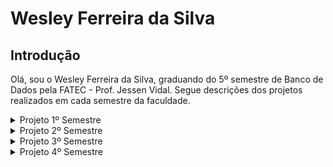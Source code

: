# Wesley Ferreira da Silva

## Introdução
Olá, sou o Wesley Ferreira da Silva, graduando do 5º semestre de Banco de Dados pela FATEC - Prof. Jessen Vidal.
Segue descrições dos projetos realizados em cada semestre da faculdade.

<details>  
  <summary> Projeto 1º Semestre </summary>

  ## Introdução
  Segue descrição do projeto realizado para a FATEC no 1º Semestre da faculdade.

  ### Empresa Parceira: FATEC (PROJETO INTERNO)

## Descrição do projeto
O projeto proposto pela facudade, visa analisar os dados oficiais da COVID-19 no Estado de São Paulo e apresentá-los de maneira clara e contextualizada aos usuários, por meio de visualizações gráficas e/ou não-gráficas.
## Técnologias usadas
### Python
Python foi a escolha predominante para o desenvolvimento da aplicação devido à sua sintaxe clara, simplificada e sua vasta gama de bibliotecas e frameworks que suportam diversas áreas, incluindo análise de dados. Sua simplicidade, versatilidade e suporte facilitaram significativamente o processo de criação do projeto. Uma das bibliotecas que mais utilizamos no projeto foi a do Pandas que nos fornece ferramentas para análise e manipulação de dados, que no nosso projeto foi manipulado os dados por csv.

## Contribuições pessoais


<details>
  <summary>Rastreador de dados de um arquivo CSV</summary>

- Verifica se um arquivo CSV (caso_full.csv) está presente em um diretório específico. Se não estiver, chama uma função atualizar() do módulo update.
- Lê o arquivo CSV em um DataFrame do Pandas (pd), renomeia as colunas e faz várias manipulações nos dados.
- Cria várias variáveis com diferentes valores extraídos do DataFrame, como total de mortes em São Paulo, novos casos, total de mortes em novembro, listas de cidades, anos e meses.
- Gera um novo DataFrame chamado df com as operações e filtros.
- Imprime o DataFrame resultante.

  ```python

  class tracker:
    arquivo = os.path.expanduser('~\Documents\caso_full.csv')  # Local na pasta documentos onde o arquivo estará

    if os.path.isfile(arquivo):
        print("Arquivo encontrado.")
        pass
    else:
        from update import atualizar
        print("Arquivo não encotrado, realizando o download...")
        atualizar()

        """Verifica se o arquivo csv existe, caso a condição seja falsa, irá realizar o download do arquivo."""

    file = pd.read_csv(arquivo)
    """Executa a leitura do arquivo.csv - "file" é apenas o nome que dei a variável."""

    df = pd.DataFrame(data=file,
                      columns=['city', 'date', 'state', 'last_available_deaths', 'place_type',
                               'new_deaths', 'new_confirmed',
                               'ast_available_confirmed'])  # transforma o arquivo csv em um dataframe e seleciona as colunas

    df = df.rename(
        columns={"city": "cidade", 'state': 'estado',
                 'last_available_deaths': 'mortes confirmadas', 'place_type': 'tipo',
                 'new_deaths': 'mortes', 'new_confirmed': 'confirmados', 'date': 'data', 'ast_available_confirmed': 'novos casos'})
    """Renomeia as colunas"""

    df = df.loc[df['estado'] == 'SP'].loc[
        df['tipo'] == 'city']
    """Filtra apenas o estado de SP na coluna 'estado', e apenas o cálculo por tipo "state"""

    df = df.fillna(value="")
    """altera os valores de NaN para valor em branco."""

    df = df.drop_duplicates()  # retira valores duplicados.
    df['data'] = pd.to_datetime(df['data'])  # cria uma coluna de data
    df['ano'] = pd.DatetimeIndex(df['data']).year  # cria uma coluna de ano
    df['mes'] = pd.DatetimeIndex(df['data']).month  # cria uma coluna de mes
    df['mes_nome'] = df['data'].dt.strftime('%B')  # transforma o numero da coluna 'mes' para nome do mes
    df['mes_ano'] = df['mes_nome'].astype(str) + "-" + df['ano'].astype(str)  # concatena mes e ano
    df['dia'] = pd.DatetimeIndex(df['data']).day
    df['chave'] = df['cidade'] + df['mes_nome'] + df['ano'].astype(str)

    '''Variáveis'''

    dia_1 = date.today() - timedelta(days=1)
    dia_1.strftime("%Y-%m-%d")

    total_mortes_sp = df['mortes'].loc[df['estado'] == 'SP'].loc[
        df['data'] == str(dia_1)].sum()  # Soma somente as mortes do estado de SP

    novos_casos = df['novos casos'].loc[df['estado'] == 'SP'].loc[df['data'] == str(dia_1)].sum()  # Soma os casos novos

    total_mortes_dia = df['mortes'].loc[df['mes_nome'] == 'novembro'].sum()

    lista_cidades = df['cidade'].loc[df['estado'] == 'SP'].loc[df['cidade'] != ''].drop_duplicates().sort_values() \
        .tolist()

    lista_ano = ['2020', '2021']

    lista_meses = ['Todos', 'janeiro', 'fevereiro', 'março', 'abril', 'maio', 'junho', 'julho', 'setembro', 'outubro', 'novembro', 'dezembro']

    """Transforma os valores em lista, e coloca em ordem alfabética."""

    total_mortes_cidade = df[['cidade', 'mortes']].groupby('cidade').sum().sort_values(by='mortes', ascending=False) \
        .iloc[:10]

    # Ordena as cidades de forma decrescente e mostra as 10 cidades com maior numero de morte

    lista_mes = df['mes_ano'].drop_duplicates().tolist()
    print(df)


  ```
</details>

<details>
  <summary>Mostrando dados específicos para o usuário</summary>

  ```python

 """Calcula a data atual - 1 para saber a quantidade de novas mortes """

        self.valor_mortes_sp = tracker.df['mortes'].sum()

        """ Total de óbitos no estado de São Paulo"""

        self.valor_total_confirmados = tracker.df['confirmados'].sum()

        """Total de casos confirmados no estado de São Paulo"""

        self.mortes = QLabel("Número total de mortes: " + str(self.valor_cidade), self)
        self.mortes_dia = QLabel("Novas mortes: " + str(self.valor_dia), self)
        self.mortes_sp = QLabel("Total de óbitos no estado de São Paulo: " + str(self.valor_mortes_sp), self)
        self.total_confirmados = QLabel(
            "Total de casos confirmados no estado de São Paulo: " + str(self.valor_total_confirmados), self)

  ```
</details>

## Aprendizado efetivo
<details>
  <summary> Programação </summary>
    - Desenvolvimento de aplicação desktop </br>
    - Manipulação de dados </br>
    - Gerar gráficos </br>
</details>

</details>

<details>  
  <summary> Projeto 2º Semestre </summary>

  ## Introdução
  Segue descrição do projeto realizado para a DOM ROCK no 2º Semestre da faculdade.

  ### Empresa Parceira: DOM ROCK

## Descrição do projeto
O projeto em questão almeja criar uma plataforma robusta para ativação e gestão de clientes, focalizada na otimização do uso dos recursos oferecidos pela empresa. Essa iniciativa visa integrar telas de cadastro que alimentam um banco de dados central, armazenando informações cruciais para a personalização e ativação dos clientes na plataforma Dom Rock. A estratégia concentra-se na entrada precisa de dados, considerando parâmetros específicos de cada cliente para alocar os recursos de forma eficiente.

Além disso, a abordagem adotada contempla a avaliação criteriosa do consumo esperado de recursos, levando em conta variáveis como o volume de dados a serem manipulados e o número de usuários envolvidos. Isso se traduz na estimativa acurada dos recursos necessários para cada cliente, garantindo uma alocação adequada e maximizando a utilização dos recursos disponíveis.

Para complementar, o sistema é desenvolvido para gerar relatórios detalhados e oferecer consultas facilitadas, fornecendo insights valiosos sobre o uso dos recursos e o desempenho dos clientes na plataforma. Essa solução integral não só simplifica a ativação dos clientes, mas também permite uma administração eficiente e informada dos recursos da empresa na plataforma Dom Rock.
## Técnologias usadas
### Java
A aplicação foi desenvolvido utilizando a linguagem Java e desenvolvendo projeto desktop. A escolha do Java permitiu a construção eficiente da aplicação, aproveitando as vantagens e recursos oferecidos.

### PostgreSQL
Utilizamos o PostgreSQL como banco de dados para alocar e gerenciar todos os dados referente as etapas dos processos de cadastros e separação de categoria. Optamos pelo PostgreSQL devido à sua versatilidade, interface simplificada e funcionalidades expostas de forma dedutiva, o que proporcionou uma excelente usabilidade e facilitou o gerenciamento do banco de dados. Além disso, a escolha do PostgreSQL foi impulsionada pela sua alta eficiência e desempenho, permitindo o armazenamento tranquilo e eficaz dos milhões de dados importados. A capacidade do PostgreSQL de lidar com grandes volumes de dados e seu suporte a consultas complexas foram fundamentais para garantir o processamento rápido e preciso das informações.


## Contribuições pessoais


## Aprendizado efetivo

</details>
  
</details>

<details>  
  <summary> Projeto 3º Semestre </summary>

  ## Introdução
  Segue descrição do projeto realizado para a IACIT no 3º Semestre da faculdade.

  ### Empresa Parceira: IACIT Soluções tecnológicas S.A.

## Descrição do projeto
Foi proposto o desenvolvimento de um sistema que atenda aos seguintes requisitos funcionais: cadastro de estações, cadastro de estados e regiões, importação de dados meteorológicos de arquivos CSV fornecidos pela empresa IACIT e geração de relatórios. Além disso, o sistema precisa ser uma aplicação web com interface amigável, implementada em linguagem Java e utilizar um banco de dados relacional.

Para atender aos requisitos não funcionais exigidos, o sistema deve ser capaz de importar e pesquisar os dados disponibilizados pelo Instituto Nacional de Meteorologia (INMET) por meio de seu site, integrando-os ao banco de dados. A aplicação web deve fornecer um mecanismo de filtro para que os usuários possam filtrar os registros por datas, regiões, estados, localidades e tipos de dados. As informações filtradas devem ser apresentadas em gráficos e cards, proporcionando uma visualização clara e intuitiva. Além disso, a aplicação deve permitir a exportação de relatórios com base nas consultas realizadas.
## Técnologias usadas
### Java
O back-end da aplicação foi desenvolvido utilizando a linguagem Java em conjunto com o framework Spring Boot que é uma estrutura projetada para simplificar a criação de aplicativos web em Java, fornecendo um conjunto abrangente de ferramentas e bibliotecas que facilitam o desenvolvimento. A escolha do Java e do Spring Boot permitiu a construção eficiente do back-end da aplicação, aproveitando as vantagens e recursos oferecidos por essa poderosa combinação de tecnologias.

### PostgreSQL
Utilizamos o PostgreSQL como banco de dados para alocar e gerenciar todos os dados meteorológicos, incluindo informações das estações e regiões. Optamos pelo PostgreSQL devido à sua versatilidade, interface simplificada e funcionalidades expostas de forma dedutiva, o que proporcionou uma excelente usabilidade e facilitou o gerenciamento do banco de dados. Além disso, a escolha do PostgreSQL foi impulsionada pela sua alta eficiência e desempenho, permitindo o armazenamento tranquilo e eficaz dos milhões de dados meteorológicos importados. A capacidade do PostgreSQL de lidar com grandes volumes de dados e seu suporte a consultas complexas foram fundamentais para garantir o processamento rápido e preciso das informações meteorológicas.

### HTML, CSS, JavaScript
A criação da interface gráfica da aplicação envolveu a combinação das linguagens de marcação HTML e CSS com a linguagem de programação JavaScript. O HTML desempenhou um papel fundamental ao estabelecer a estrutura básica da página da web, definindo os elementos e a organização dos conteúdos. Por sua vez, o CSS foi responsável por adicionar estilo e aparência à página, definindo cores, fontes, layouts e outros aspectos visuais.

A linguagem de programação JavaScript foi amplamente utilizada para adicionar interatividade à interface. Por meio do JavaScript, os usuários puderam realizar ações como interagir com elementos da página, exibir e ocultar informações dinamicamente, validar dados inseridos e até mesmo enviar requisições assíncronas para atualizar os dados em tempo real.

A combinação dessas três tecnologias permitiu o desenvolvimento de uma interface amigável e intuitiva para os usuários da aplicação. Eles puderam visualizar facilmente os dados meteorológicos, navegar entre diferentes seções e gerar relatórios personalizados de forma eficiente. A interface foi projetada para fornecer uma experiência fluida, com transições suaves e elementos responsivos que se adaptam a diferentes dispositivos e tamanhos de tela.

Além disso, a aplicação fez uso da biblioteca JavaScript chamada Charts, que desempenhou um papel fundamental na apresentação dos dados meteorológicos. Essa biblioteca ofereceu recursos avançados para a criação de gráficos e visualizações, permitindo uma representação visual clara e compreensível dos dados. Os gráficos foram projetados para serem interativos, fornecendo aos usuários uma maneira intuitiva de explorar e analisar os dados meteorológicos em diferentes perspectivas.

## Contribuições pessoais
No projeto em questão fiquei responsável pelo desenvolvimento do front-end da aplicação.

Segue alguns dos códigos que desenvolvi.

<details>
  <summary> Cadastros com JavaScript </summary>
  
  ```javascript
  
  function cadastrar(){
    fetch("http://localhost:8080/usuarios",
    {
        headers: {
            'Accept': 'application/json',
            'Content-Type': 'application/json'
        },
        method: "POST",
        body: JSON.stringify({
            nome: Inome.value,
            email: Iemail.value,
            senha: Isenha.value
        })
    })
    .then(function(res) {console.log(res) })
    .catch(function(res) {console.log(res) })
  };

  function limpar(){
      Inome.value = "";
      Iemail.value = "";
      Isenha.value = "";
  }

  formulario.addEventListener('submit', function(event){
      event.preventDefault();

      cadastrar();
      limpar();
  });
  
  ```
  
 O código apresentado é uma função JavaScript que lida com o cadastro de usuários em um servidor local </br>
    A função cadastrar() é definida para realizar uma requisição POST ao servidor local (http://localhost:8080/usuarios) usando o método fetch(). Essa função possui as seguintes configurações:

Define o cabeçalho da requisição com o tipo de conteúdo aceito (Accept) e o tipo de conteúdo enviado (Content-Type) como JSON.
Define o método da requisição como POST.
Envia os dados do usuário como um objeto JSON no corpo da requisição usando JSON.stringify(). Os dados incluem nome, email e senha.
O resultado da requisição é tratado por meio das funções then() e catch(). Se a requisição for bem-sucedida, o resultado é impresso no console usando console.log(res). Caso contrário, se ocorrer algum erro, também é exibido no console.

A função limpar() é definida para limpar os campos de entrada após o cadastro. Ela define os valores dos campos Inome, Iemail e Isenha como vazios.

Um "ouvinte de evento" é adicionado ao formulário usando addEventListener() para capturar o evento de envio (submit). A função de retorno de chamada é executada quando o evento ocorre. Essa função realiza as seguintes ações:

Chama a função event.preventDefault() para evitar o envio tradicional do formulário.
Chama a função cadastrar() para enviar os dados do usuário ao servidor.
Chama a função limpar() para limpar os campos do formulário após o cadastro.
</details>  


<details>
  <summary> Requisição para obter o IP do cliente com Javascript </summary>

  ```javascript
  
$(function() {
  $.getJSON("https://api.ipify.org?format=jsonp&callback=?",
    function(json) {
      const formulario = document.querySelector("unlog");

      function cadastrarLog(){

        fetch("http://localhost:8080/log",
          {
          headers: {
              'Accept': 'application/json',
              'Content-Type': 'application/json'
          },
          method: "POST",
          body: JSON.stringify({
              email: "email",
              ip: json.ip,
              status: "deslogado"
          })
        })

      .then(function(res) {console.log(res) })
      .catch(function(res) {console.log(res) })
      };


    unlog.addEventListener('submit', function(event){
    event.preventDefault();
    cadastrarLog();
    });
  });
});
  
```

A arquitetura desse código segue uma abordagem funcional, utilizando jQuery para fazer uma requisição assíncrona para obter o endereço IP do cliente por meio da API "https://api.ipify.org".

O código envolve a função "$()" para garantir que o código seja executado somente após o carregamento completo da página. Em seguida, é feita uma chamada à função $.getJSON() para obter o endereço IP.

Dentro da função de retorno de chamada da $.getJSON() o código define uma função chamada cadastrarLog(), que é executada quando o formulário "unlog" é submetido. Essa função realiza uma requisição POST para "http://localhost:8080/log" para registrar o evento de deslogamento do usuário.

Os dados são enviados como um objeto JSON no corpo da requisição, contendo o email, o endereço IP obtido anteriormente e o status "deslogado".

Após a requisição POST, são tratadas as respostas da promessa utilizando os métodos .then() e .catch(), que registram o resultado no console.

Por fim, o código adiciona um evento de escuta ao formulário "unlog", que é acionado quando o formulário é submetido. O evento é prevenido de realizar a ação padrão e, em vez disso, chama a função cadastrarLog().

A arquitetura desse código é relativamente simples, fazendo uso de bibliotecas externas (jQuery) e APIs para obter informações do cliente e registrar eventos no servidor. O objetivo é registrar o deslogamento do usuário, capturando o email e o endereço IP, e enviando esses dados para o servidor por meio de uma requisição POST.  
</details>

## Aprendizado efetivo
<details>
  <summary> Spring </summary>
    - Desenvolvimento de aplicações web </br>
    - Integração com banco de dados </br>
    - Injeção de dependências </br>
</details>
<details>  
  <summary> Programação </summary>
    - Programação orientada a objetos </br>
    - Consumo de API Rest </br>
    - Funções em JavaScript </br>
    - Manipulação de variáveis com JavaScript </br>
</details>


</details>

<details>  
  <summary> Projeto 4º Semestre </summary>

   ## Introdução
  Segue descrição do projeto realizado para a EMBRAER no 4º Semestre da faculdade.

  ### Empresa Parceira: EMBRAER

## Descrição do projeto

## Técnologias usadas
### Java
### Vue.js
### Oracle Cloud


## Contribuições pessoais


## Aprendizado efetivo

</details>

